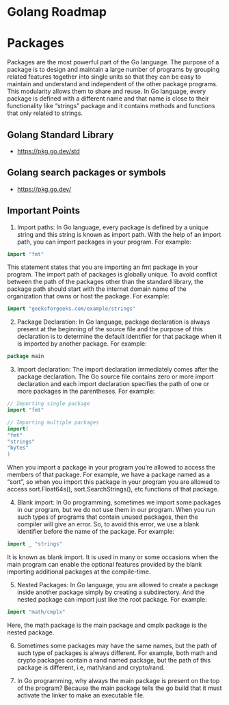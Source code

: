 # Golang Roadmap

# Packages

Packages are the most powerful part of the Go language. The purpose of a package is to design and maintain a large number of programs by grouping related features together into single units so that they can be easy to maintain and understand and independent of the other package programs. This modularity allows them to share and reuse. In Go language, every package is defined with a different name and that name is close to their functionality like “strings” package and it contains methods and functions that only related to strings. 

## Golang Standard Library

* https://pkg.go.dev/std

## Golang search packages or symbols

* https://pkg.go.dev/

## Important Points

1. Import paths: In Go language, every package is defined by a unique string and this string is known as import path. With the help of an import path, you can import packages in your program. For example:

```go
import "fmt"
```

This statement states that you are importing an fmt package in your program. The import path of packages is globally unique. To avoid conflict between the path of the packages other than the standard library, the package path should start with the internet domain name of the organization that owns or host the package. For example:

```go
import "geeksforgeeks.com/example/strings"
```

2. Package Declaration: In Go language, package declaration is always present at the beginning of the source file and the purpose of this declaration is to determine the default identifier for that package when it is imported by another package. For example:

```go
package main
```

3. Import declaration: The import declaration immediately comes after the package declaration. The Go source file contains zero or more import declaration and each import declaration specifies the path of one or more packages in the parentheses. For example:

```go
// Importing single package
import "fmt"

// Importing multiple packages
import(
"fmt"
"strings"
"bytes"
) 
```

When you import a package in your program you’re allowed to access the members of that package. For example, we have a package named as a “sort”, so when you import this package in your program you are allowed to access sort.Float64s(), sort.SearchStrings(), etc functions of that package.

4. Blank import: In Go programming, sometimes we import some packages in our program, but we do not use them in our program. When you run such types of programs that contain unused packages, then the compiler will give an error. So, to avoid this error, we use a blank identifier before the name of the package. For example:

```go
import _ "strings"
```

It is known as blank import. It is used in many or some occasions when the main program can enable the optional features provided by the blank importing additional packages at the compile-time.

5. Nested Packages: In Go language, you are allowed to create a package inside another package simply by creating a subdirectory. And the nested package can import just like the root package. For example:

```go
import "math/cmplx"
```

Here, the math package is the main package and cmplx package is the nested package.

6. Sometimes some packages may have the same names, but the path of such type of packages is always different. For example, both math and crypto packages contain a rand named package, but the path of this package is different, i.e, math/rand and crypto/rand.

7. In Go programming, why always the main package is present on the top of the program? Because the main package tells the go build that it must activate the linker to make an executable file.